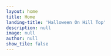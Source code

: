 ```yaml
---
layout: home
title: Home
landing-title: 'Halloween On Hill Top'
description: null
image: null
author: null
show_tile: false
---
```


